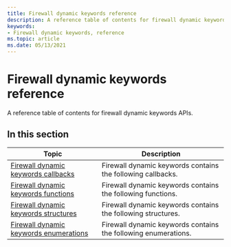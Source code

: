 ```yaml
---
title: Firewall dynamic keywords reference
description: A reference table of contents for firewall dynamic keywords APIs.
keywords:
- Firewall dynamic keywords, reference
ms.topic: article
ms.date: 05/13/2021
---
```


# Firewall dynamic keywords reference

A reference table of contents for firewall dynamic keywords APIs.

## In this section

| Topic | Description  |
| - | - |
| [Firewall dynamic keywords callbacks](firewall-dynamic-keywords-callbacks.md) | Firewall dynamic keywords contains the following callbacks. |
| [Firewall dynamic keywords functions](firewall-dynamic-keywords-functions.md) | Firewall dynamic keywords contains the following functions. |
| [Firewall dynamic keywords structures](firewall-dynamic-keywords-structures.md) | Firewall dynamic keywords contains the following structures. |
| [Firewall dynamic keywords enumerations](firewall-dynamic-keywords-enumerations.md) | Firewall dynamic keywords contains the following enumerations. |
